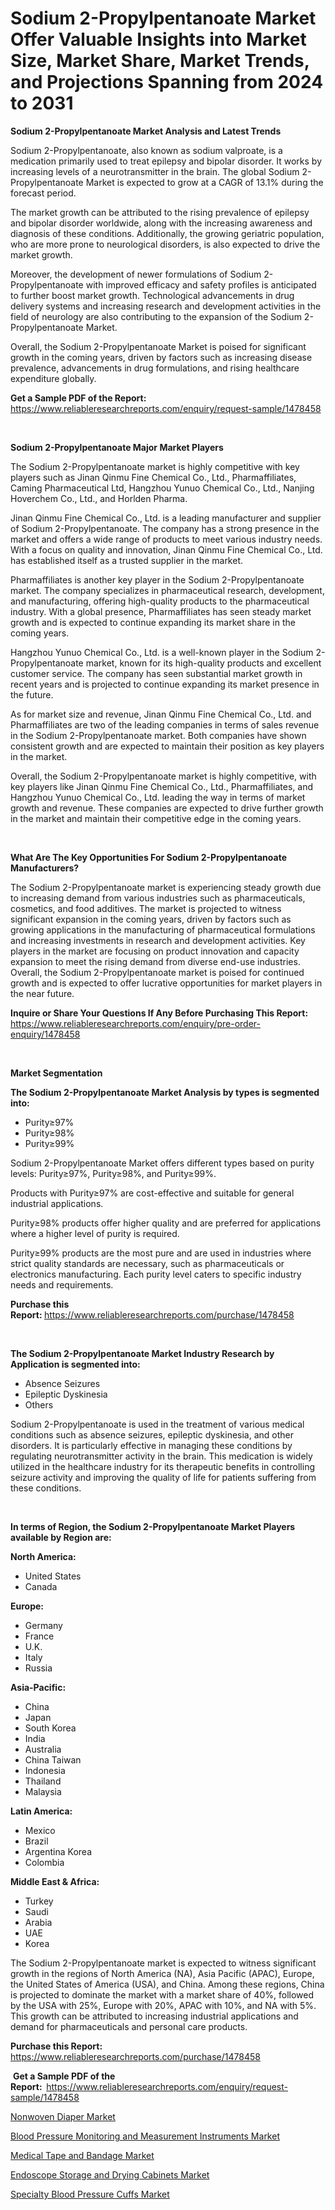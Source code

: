 <p><h1>Sodium 2-Propylpentanoate Market Offer Valuable Insights into Market Size, Market Share, Market Trends, and Projections Spanning from 2024 to 2031</h1></p><p><strong>Sodium 2-Propylpentanoate Market Analysis and Latest Trends</strong></p>
<p><p>Sodium 2-Propylpentanoate, also known as sodium valproate, is a medication primarily used to treat epilepsy and bipolar disorder. It works by increasing levels of a neurotransmitter in the brain. The global Sodium 2-Propylpentanoate Market is expected to grow at a CAGR of 13.1% during the forecast period. </p><p>The market growth can be attributed to the rising prevalence of epilepsy and bipolar disorder worldwide, along with the increasing awareness and diagnosis of these conditions. Additionally, the growing geriatric population, who are more prone to neurological disorders, is also expected to drive the market growth.</p><p>Moreover, the development of newer formulations of Sodium 2-Propylpentanoate with improved efficacy and safety profiles is anticipated to further boost market growth. Technological advancements in drug delivery systems and increasing research and development activities in the field of neurology are also contributing to the expansion of the Sodium 2-Propylpentanoate Market.</p><p>Overall, the Sodium 2-Propylpentanoate Market is poised for significant growth in the coming years, driven by factors such as increasing disease prevalence, advancements in drug formulations, and rising healthcare expenditure globally.</p></p>
<p><strong>Get a Sample PDF of the Report:&nbsp;</strong> <a href="https://www.reliableresearchreports.com/enquiry/request-sample/1478458">https://www.reliableresearchreports.com/enquiry/request-sample/1478458</a></p>
<p>&nbsp;</p>
<p><strong>Sodium 2-Propylpentanoate Major Market Players</strong></p>
<p><p>The Sodium 2-Propylpentanoate market is highly competitive with key players such as Jinan Qinmu Fine Chemical Co., Ltd., Pharmaffiliates, Caming Pharmaceutical Ltd, Hangzhou Yunuo Chemical Co., Ltd., Nanjing Hoverchem Co., Ltd., and Horlden Pharma.  </p><p>Jinan Qinmu Fine Chemical Co., Ltd. is a leading manufacturer and supplier of Sodium 2-Propylpentanoate. The company has a strong presence in the market and offers a wide range of products to meet various industry needs. With a focus on quality and innovation, Jinan Qinmu Fine Chemical Co., Ltd. has established itself as a trusted supplier in the market.</p><p>Pharmaffiliates is another key player in the Sodium 2-Propylpentanoate market. The company specializes in pharmaceutical research, development, and manufacturing, offering high-quality products to the pharmaceutical industry. With a global presence, Pharmaffiliates has seen steady market growth and is expected to continue expanding its market share in the coming years.</p><p>Hangzhou Yunuo Chemical Co., Ltd. is a well-known player in the Sodium 2-Propylpentanoate market, known for its high-quality products and excellent customer service. The company has seen substantial market growth in recent years and is projected to continue expanding its market presence in the future.</p><p>As for market size and revenue, Jinan Qinmu Fine Chemical Co., Ltd. and Pharmaffiliates are two of the leading companies in terms of sales revenue in the Sodium 2-Propylpentanoate market. Both companies have shown consistent growth and are expected to maintain their position as key players in the market.</p><p>Overall, the Sodium 2-Propylpentanoate market is highly competitive, with key players like Jinan Qinmu Fine Chemical Co., Ltd., Pharmaffiliates, and Hangzhou Yunuo Chemical Co., Ltd. leading the way in terms of market growth and revenue. These companies are expected to drive further growth in the market and maintain their competitive edge in the coming years.</p></p>
<p>&nbsp;</p>
<p><strong>What Are The Key Opportunities For Sodium 2-Propylpentanoate Manufacturers?</strong></p>
<p><p>The Sodium 2-Propylpentanoate market is experiencing steady growth due to increasing demand from various industries such as pharmaceuticals, cosmetics, and food additives. The market is projected to witness significant expansion in the coming years, driven by factors such as growing applications in the manufacturing of pharmaceutical formulations and increasing investments in research and development activities. Key players in the market are focusing on product innovation and capacity expansion to meet the rising demand from diverse end-use industries. Overall, the Sodium 2-Propylpentanoate market is poised for continued growth and is expected to offer lucrative opportunities for market players in the near future.</p></p>
<p><strong>Inquire or Share Your Questions If Any Before Purchasing This Report:</strong> <a href="https://www.reliableresearchreports.com/enquiry/pre-order-enquiry/1478458">https://www.reliableresearchreports.com/enquiry/pre-order-enquiry/1478458</a></p>
<p>&nbsp;</p>
<p><strong>Market Segmentation</strong></p>
<p><strong>The Sodium 2-Propylpentanoate Market Analysis by types is segmented into:</strong></p>
<p><ul><li>Purity≥97%</li><li>Purity≥98%</li><li>Purity≥99%</li></ul></p>
<p><p>Sodium 2-Propylpentanoate Market offers different types based on purity levels: Purity≥97%, Purity≥98%, and Purity≥99%. </p><p>Products with Purity≥97% are cost-effective and suitable for general industrial applications. </p><p>Purity≥98% products offer higher quality and are preferred for applications where a higher level of purity is required.</p><p>Purity≥99% products are the most pure and are used in industries where strict quality standards are necessary, such as pharmaceuticals or electronics manufacturing. Each purity level caters to specific industry needs and requirements.</p></p>
<p><strong>Purchase this Report:&nbsp;</strong><a href="https://www.reliableresearchreports.com/purchase/1478458">https://www.reliableresearchreports.com/purchase/1478458</a></p>
<p>&nbsp;</p>
<p><strong>The Sodium 2-Propylpentanoate Market Industry Research by Application is segmented into:</strong></p>
<p><ul><li>Absence Seizures</li><li>Epileptic Dyskinesia</li><li>Others</li></ul></p>
<p><p>Sodium 2-Propylpentanoate is used in the treatment of various medical conditions such as absence seizures, epileptic dyskinesia, and other disorders. It is particularly effective in managing these conditions by regulating neurotransmitter activity in the brain. This medication is widely utilized in the healthcare industry for its therapeutic benefits in controlling seizure activity and improving the quality of life for patients suffering from these conditions.</p></p>
<p>&nbsp;</p>
<p><strong>In terms of Region, the Sodium 2-Propylpentanoate Market Players available by Region are:</strong></p>
<p>
    <p> <strong> North America: </strong>
        <ul>
            <li>United States</li>
            <li>Canada</li>
        </ul>
        </p> 
    <p> <strong> Europe: </strong>
        <ul>
            <li>Germany</li>
            <li>France</li>
            <li>U.K.</li>
            <li>Italy</li>
            <li>Russia</li>
        </ul>
        </p> 
    <p> <strong> Asia-Pacific: </strong>
        <ul>
            <li>China</li>
            <li>Japan</li>
            <li>South Korea</li>
            <li>India</li>
            <li>Australia</li>
            <li>China Taiwan</li>
            <li>Indonesia</li>
            <li>Thailand</li>
            <li>Malaysia</li>
        </ul>
        </p> 
    <p> <strong> Latin America: </strong>
        <ul>
            <li>Mexico</li>
            <li>Brazil</li>
            <li>Argentina Korea</li>
            <li>Colombia</li>
        </ul>
        </p> 
    <p> <strong> Middle East & Africa: </strong>
        <ul>
            <li>Turkey</li>
            <li>Saudi</li>
            <li>Arabia</li>
            <li>UAE</li>
            <li>Korea</li>
        </ul>
    </p>
    </p>
<p><p>The Sodium 2-Propylpentanoate market is expected to witness significant growth in the regions of North America (NA), Asia Pacific (APAC), Europe, the United States of America (USA), and China. Among these regions, China is projected to dominate the market with a market share of 40%, followed by the USA with 25%, Europe with 20%, APAC with 10%, and NA with 5%. This growth can be attributed to increasing industrial applications and demand for pharmaceuticals and personal care products.</p></p>
<p><strong>Purchase this Report: </strong><a href="https://www.reliableresearchreports.com/purchase/1478458">https://www.reliableresearchreports.com/purchase/1478458</a></p>
<p>&nbsp;<strong>Get a Sample PDF of the Report:&nbsp;&nbsp;</strong><a href="https://www.reliableresearchreports.com/enquiry/request-sample/1478458">https://www.reliableresearchreports.com/enquiry/request-sample/1478458</a></p>
<p><strong></strong></p>
<p><p><a href="https://github.com/NorbertYates/Market-Research-Report-List-3/blob/main/nonwoven-diaper-market.md">Nonwoven Diaper Market</a></p><p><a href="https://medium.com/@kimberlypowell578/decoding-blood-pressure-monitoring-and-measurement-instruments-market-metrics-market-share-27f9cfce893d">Blood Pressure Monitoring and Measurement Instruments Market</a></p><p><a href="https://medium.com/@kimberlypowell578/medical-tape-and-bandage-market-outlook-industry-overview-and-forecast-2024-to-2031-0ed6fcc29790">Medical Tape and Bandage Market</a></p><p><a href="https://medium.com/@kimberlypowell578/endoscope-storage-and-drying-cabinets-market-size-cagr-trends-2024-2030-c1f0fb72bc88">Endoscope Storage and Drying Cabinets Market</a></p><p><a href="https://medium.com/@kimberlypowell578/specialty-blood-pressure-cuffs-market-analysis-and-sze-forecasted-for-period-from-2024-to-2031-b5f3966efd42">Specialty Blood Pressure Cuffs Market</a></p></p>